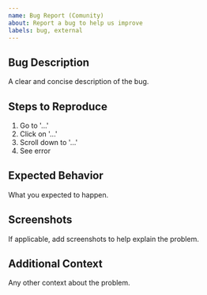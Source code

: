 ```yaml
---
name: Bug Report (Comunity)
about: Report a bug to help us improve
labels: bug, external
---
```


## Bug Description

A clear and concise description of the bug.

## Steps to Reproduce

1. Go to '...'
2. Click on '...'
3. Scroll down to '...'
4. See error

## Expected Behavior

What you expected to happen.

## Screenshots

If applicable, add screenshots to help explain the problem.

## Additional Context

Any other context about the problem.
